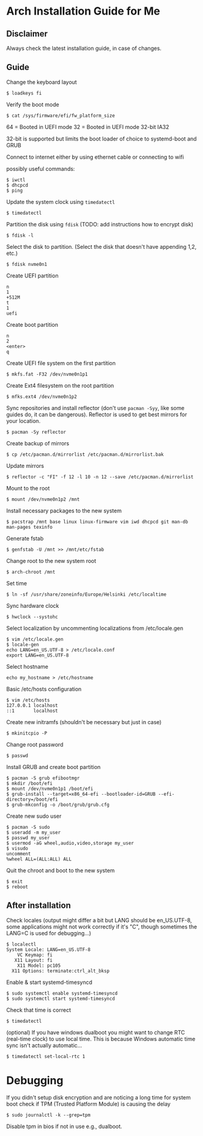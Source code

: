# Arch Installation Guide for Me

## Disclaimer

Always check the latest installation guide, in case of changes.

## Guide

Change the keyboard layout

```
$ loadkeys fi
```

Verify the boot mode

```
$ cat /sys/firmware/efi/fw_platform_size
```

64 = Booted in UEFI mode
32 = Booted in UEFI mode 32-bit IA32

32-bit is supported but limits the boot loader of choice to systemd-boot and GRUB

Connect to internet either by using ethernet cable or connecting to wifi

possibly useful commands:

```
$ iwctl
$ dhcpcd
$ ping
```

Update the system clock using `timedatectl`

```
$ timedatectl
```

Partition the disk using `fdisk` (TODO: add instructions how to encrypt disk)

```
$ fdisk -l
```

Select the disk to partition. (Select the disk that doesn't have appending 1,2, etc.)

```
$ fdisk nvme0n1
```

Create UEFI partition

```
n
1
+512M
t
1
uefi
```

Create boot partition

```
n
2
<enter>
q
```

Create UEFI file system on the first partition

```
$ mkfs.fat -F32 /dev/nvme0n1p1
```

Create Ext4 filesystem on the root partition

```
$ mfks.ext4 /dev/nvme0n1p2
```

Sync repositories and install reflector (don't use `pacman -Syy`, like some guides do, it can be dangerous). Reflector is used to get best mirrors for your location.

```
$ pacman -Sy reflector
```

Create backup of mirrors

```
$ cp /etc/pacman.d/mirrorlist /etc/pacman.d/mirrorlist.bak
```

Update mirrors

```
$ reflector -c "FI" -f 12 -l 10 -n 12 --save /etc/pacman.d/mirrorlist
```

Mount to the root

```
$ mount /dev/nvme0n1p2 /mnt
```

Install necessary packages to the new system

```
$ pacstrap /mnt base linux linux-firmware vim iwd dhcpcd git man-db man-pages texinfo
```

Generate fstab

```
$ genfstab -U /mnt >> /mnt/etc/fstab
```

Change root to the new system root

```
$ arch-chroot /mnt
```

Set time

```
$ ln -sf /usr/share/zoneinfo/Europe/Helsinki /etc/localtime
```

Sync hardware clock

```
$ hwclock --systohc
```

Select localization by uncommenting localizations from /etc/locale.gen

```
$ vim /etc/locale.gen
$ locale-gen
echo LANG=en_US.UTF-8 > /etc/locale.conf
export LANG=en_US.UTF-8
```

Select hostname

```
echo my_hostname > /etc/hostname
```

Basic /etc/hosts configuration

```
$ vim /etc/hosts
127.0.0.1 localhost
::1       localhost
```

Create new initramfs (shouldn't be necessary but just in case)

```
$ mkinitcpio -P
```

Change root password

```
$ passwd
```

Install GRUB and create boot partition

```
$ pacman -S grub efibootmgr
$ mkdir /boot/efi
$ mount /dev/nvme0n1p1 /boot/efi
$ grub-install --target=x86_64-efi --bootloader-id=GRUB --efi-directory=/boot/efi
$ grub-mkconfig -o /boot/grub/grub.cfg
```

Create new sudo user

```
$ pacman -S sudo
$ useradd -m my_user
$ passwd my_user
$ usermod -aG wheel,audio,video,storage my_user
$ visudo
uncomment
%wheel ALL=(ALL:ALL) ALL
```

Quit the chroot and boot to the new system

```
$ exit
$ reboot
```

## After installation

Check locales (output might differ a bit but LANG should be en_US.UTF-8, some applications might not work correctly if it's "C", though sometimes the LANG=C is used for debugging...)

```
$ localectl
System Locale: LANG=en_US.UTF-8
    VC Keymap: fi
   X11 Layout: fi
    X11 Model: pc105
  X11 Options: terminate:ctrl_alt_bksp
```

Enable & start systemd-timesyncd

```
$ sudo systemctl enable systemd-timesyncd
$ sudo systemctl start systemd-timesyncd
```

Check that time is correct

```
$ timedatectl
```

(optional)
If you have windows dualboot you might want to change RTC (real-time clock) to use local time. This is because Windows automatic time sync isn't actually automatic...

```
$ timedatectl set-local-rtc 1
```

# Debugging

If you didn't setup disk encryption and are noticing a long time for system boot check if TPM (Trusted Platform Module) is causing the delay

```
$ sudo journalctl -k --grep=tpm
```

Disable tpm in bios if not in use e.g., dualboot.
